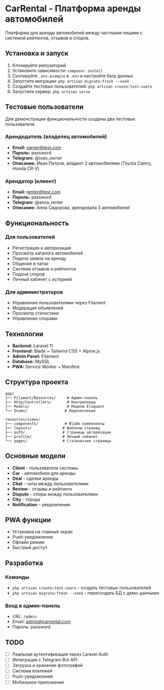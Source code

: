 # CarRental - Платформа аренды автомобилей

Платформа для аренды автомобилей между частными лицами с системой рейтингов, отзывов и споров.

## Установка и запуск

1. Клонируйте репозиторий
2. Установите зависимости: `composer install`
3. Скопируйте `.env.example` в `.env` и настройте базу данных
4. Запустите миграции: `php artisan migrate:fresh --seed`
5. Создайте тестовых пользователей: `php artisan create:test-users`
6. Запустите сервер: `php artisan serve`

## Тестовые пользователи

Для демонстрации функциональности созданы два тестовых пользователя:

### Арендодатель (владелец автомобилей)

-   **Email:** owner@test.com
-   **Пароль:** password
-   **Telegram:** @ivan_owner
-   **Описание:** Иван Петров, владеет 2 автомобилями (Toyota Camry, Honda CR-V)

### Арендатор (клиент)

-   **Email:** renter@test.com
-   **Пароль:** password
-   **Telegram:** @anna_renter
-   **Описание:** Анна Сидорова, арендовала 5 автомобилей

## Функциональность

### Для пользователей

-   Регистрация и авторизация
-   Просмотр каталога автомобилей
-   Подача заявок на аренду
-   Общение в чатах
-   Система отзывов и рейтингов
-   Подача споров
-   Личный кабинет с историей

### Для администраторов

-   Управление пользователями через Filament
-   Модерация объявлений
-   Просмотр статистики
-   Управление спорами

## Технологии

-   **Backend:** Laravel 11
-   **Frontend:** Blade + Tailwind CSS + Alpine.js
-   **Admin Panel:** Filament
-   **Database:** MySQL
-   **PWA:** Service Worker + Manifest

## Структура проекта

```
app/
├── Filament/Resources/     # Админ-панель
├── Http/Controllers/       # Контроллеры
├── Models/                 # Модели Eloquent
└── Enums/                 # Перечисления

resources/views/
├── components/            # Blade компоненты
├── layouts/              # Шаблоны страниц
├── auth/                 # Страницы авторизации
├── profile/              # Личный кабинет
└── pages/                # Статические страницы
```

## Основные модели

-   **Client** - пользователи системы
-   **Car** - автомобили для аренды
-   **Deal** - сделки аренды
-   **Chat** - чаты между пользователями
-   **Review** - отзывы и рейтинги
-   **Dispute** - споры между пользователями
-   **City** - города
-   **Notification** - уведомления

## PWA функции

-   Установка на главный экран
-   Push-уведомления
-   Офлайн режим
-   Быстрый доступ

## Разработка

### Команды

-   `php artisan create:test-users` - создать тестовых пользователей
-   `php artisan migrate:fresh --seed` - пересоздать БД с демо-данными

### Вход в админ-панель

-   URL: `/admin`
-   Email: admin@carrental.com
-   Пароль: password

## TODO

-   [ ] Реальная аутентификация через Laravel Auth
-   [ ] Интеграция с Telegram Bot API
-   [ ] Загрузка и хранение фотографий
-   [ ] Система платежей
-   [ ] Push-уведомления
-   [ ] Мобильное приложение
